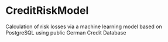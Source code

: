# CreditRiskModel
Calculation of risk losses via a machine learning model based on PostgreSQL using public German Credit Database
